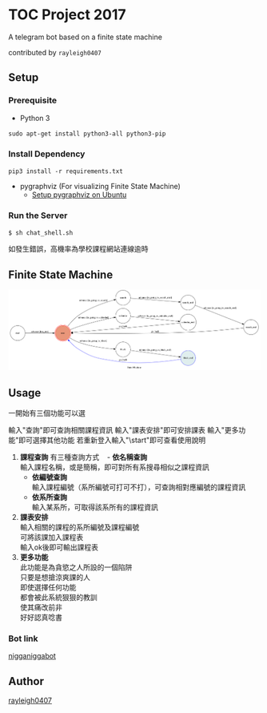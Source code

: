 # TOC Project 2017

A telegram bot based on a finite state machine

contributed by `rayleigh0407`

## Setup

### Prerequisite
* Python 3

```shell
sudo apt-get install python3-all python3-pip
```

### Install Dependency


```shell
pip3 install -r requirements.txt
```


* pygraphviz (For visualizing Finite State Machine)
    * [Setup pygraphviz on Ubuntu](http://www.jianshu.com/p/a3da7ecc5303)



### Run the Server

```shell
$ sh chat_shell.sh
```

如發生錯誤，高機率為學校課程網站連線逾時

## Finite State Machine
![fsm](./img/show-fsm.png)

## Usage

一開始有三個功能可以選

輸入"查詢"即可查詢相關課程資訊
輸入"課表安排"即可安排課表
輸入"更多功能"即可選擇其他功能
若重新登入輸入"\start"即可查看使用說明

1. **課程查詢** 有三種查詢方式
    - **依名稱查詢**
	<br>輸入課程名稱，或是簡稱，即可對所有系搜尋相似之課程資訊
    - **依編號查詢** 
	<br>輸入課程編號（系所編號可打可不打），可查詢相對應編號的課程資訊
    - **依系所查詢**
	<br>輸入某系所，可取得該系所有的課程資訊
2. **課表安排**
<br>輸入相關的課程的系所編號及課程編號
<br>可將該課加入課程表
<br>輸入ok後即可輸出課程表
3. **更多功能**
<br>此功能是為貪慾之人所設的一個陷阱
<br>只要是想搶涼爽課的人
<br>即使選擇任何功能
<br>都會被此系統狠狠的教訓
<br>使其痛改前非
<br>好好認真唸書
    
### Bot link
[nigganiggabot](https://telegram.me/nigganiggabot)
## Author
[rayleigh0407](https://github.com/rayleigh0407)
